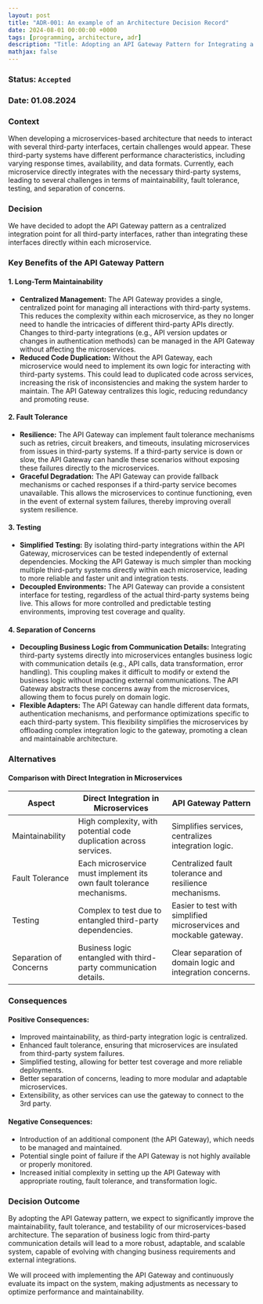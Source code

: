```yaml
---
layout: post
title: "ADR-001: An example of an Architecture Decision Record"
date: 2024-08-01 00:00:00 +0000
tags: [programming, architecture, adr]
description: "Title: Adopting an API Gateway Pattern for Integrating a Microservices based Architecture with Third-Party Interfaces."
mathjax: false
---
```


### Status: `Accepted`
### Date: 01.08.2024


### Context

When developing a microservices-based architecture that needs to interact with several third-party interfaces, certain challenges would appear. These third-party systems have different performance characteristics, including varying response times, availability, and data formats. Currently, each microservice directly integrates with the necessary third-party systems, leading to several challenges in terms of maintainability, fault tolerance, testing, and separation of concerns.

### Decision

We have decided to adopt the API Gateway pattern as a centralized integration point for all third-party interfaces, rather than integrating these interfaces directly within each microservice.

### Key Benefits of the API Gateway Pattern

#### 1. Long-Term Maintainability

* **Centralized Management:** The API Gateway provides a single, centralized point for managing all interactions with third-party systems. This reduces the complexity within each microservice, as they no longer need to handle the intricacies of different third-party APIs directly. Changes to third-party integrations (e.g., API version updates or changes in authentication methods) can be managed in the API Gateway without affecting the microservices.
* **Reduced Code Duplication:** Without the API Gateway, each microservice would need to implement its own logic for interacting with third-party systems. This could lead to duplicated code across services, increasing the risk of inconsistencies and making the system harder to maintain. The API Gateway centralizes this logic, reducing redundancy and promoting reuse.

#### 2. Fault Tolerance

* **Resilience:** The API Gateway can implement fault tolerance mechanisms such as retries, circuit breakers, and timeouts, insulating microservices from issues in third-party systems. If a third-party service is down or slow, the API Gateway can handle these scenarios without exposing these failures directly to the microservices.
* **Graceful Degradation:** The API Gateway can provide fallback mechanisms or cached responses if a third-party service becomes unavailable. This allows the microservices to continue functioning, even in the event of external system failures, thereby improving overall system resilience.

#### 3. Testing

* **Simplified Testing:** By isolating third-party integrations within the API Gateway, microservices can be tested independently of external dependencies. Mocking the API Gateway is much simpler than mocking multiple third-party systems directly within each microservice, leading to more reliable and faster unit and integration tests.
* **Decoupled Environments:** The API Gateway can provide a consistent interface for testing, regardless of the actual third-party systems being live. This allows for more controlled and predictable testing environments, improving test coverage and quality.

#### 4. Separation of Concerns

* **Decoupling Business Logic from Communication Details:** Integrating third-party systems directly into microservices entangles business logic with communication details (e.g., API calls, data transformation, error handling). This coupling makes it difficult to modify or extend the business logic without impacting external communications. The API Gateway abstracts these concerns away from the microservices, allowing them to focus purely on domain logic.
* **Flexible Adapters:** The API Gateway can handle different data formats, authentication mechanisms, and performance optimizations specific to each third-party system. This flexibility simplifies the microservices by offloading complex integration logic to the gateway, promoting a clean and maintainable architecture.

### Alternatives

#### Comparison with Direct Integration in Microservices

| Aspect	| Direct Integration in Microservices	| API Gateway Pattern
|---        |---                                    |---
| Maintainability	| High complexity, with potential code duplication across services.	| Simplifies services, centralizes integration logic. 
| Fault Tolerance	| Each microservice must implement its own fault tolerance mechanisms.	| Centralized fault tolerance and resilience mechanisms.
| Testing	| Complex to test due to entangled third-party dependencies.	| Easier to test with simplified microservices and mockable gateway.
| Separation of Concerns	| Business logic entangled with third-party communication details.	| Clear separation of domain logic and integration concerns.

### Consequences

#### Positive Consequences:

* Improved maintainability, as third-party integration logic is centralized.
* Enhanced fault tolerance, ensuring that microservices are insulated from third-party system failures.
* Simplified testing, allowing for better test coverage and more reliable deployments.
* Better separation of concerns, leading to more modular and adaptable microservices.
* Extensibility, as other services can use the gateway to connect to the 3rd party.

#### Negative Consequences:

* Introduction of an additional component (the API Gateway), which needs to be managed and maintained.
* Potential single point of failure if the API Gateway is not highly available or properly monitored.
* Increased initial complexity in setting up the API Gateway with appropriate routing, fault tolerance, and transformation logic.

### Decision Outcome

By adopting the API Gateway pattern, we expect to significantly improve the maintainability, fault tolerance, and testability of our microservices-based architecture. The separation of business logic from third-party communication details will lead to a more robust, adaptable, and scalable system, capable of evolving with changing business requirements and external integrations.

We will proceed with implementing the API Gateway and continuously evaluate its impact on the system, making adjustments as necessary to optimize performance and maintainability.